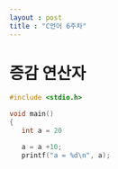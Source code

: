```yaml
---
layout : post
title : "C언어 6주차"
---
```


# 증감 연산자

```cpp
#include <stdio.h>

void main()
{
   int a = 20

   a = a +10;
   printf("a = %d\n", a);

```
